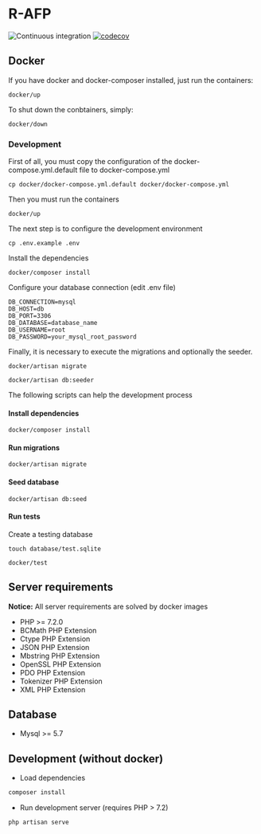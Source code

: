 # R-AFP

![Continuous integration](https://github.com/brionescl/r-afp/workflows/Continuous%20integration/badge.svg)
[![codecov](https://codecov.io/gh/brionescl/r-afp/branch/master/graph/badge.svg)](https://codecov.io/gh/brionescl/r-afp)

## Docker

If you have docker and docker-composer installed, just run the containers:

```
docker/up
```

To shut down the conbtainers, simply:

```
docker/down
```

### Development

First of all, you must copy the configuration of the docker-compose.yml.default file to docker-compose.yml

```
cp docker/docker-compose.yml.default docker/docker-compose.yml
```

Then you must run the containers

```
docker/up
```

The next step is to configure the development environment

```
cp .env.example .env
```

Install the dependencies

```
docker/composer install
```

Configure your database connection (edit .env file)

```
DB_CONNECTION=mysql
DB_HOST=db
DB_PORT=3306
DB_DATABASE=database_name
DB_USERNAME=root
DB_PASSWORD=your_mysql_root_password
```

Finally, it is necessary to execute the migrations and optionally the seeder.

```
docker/artisan migrate
```

```
docker/artisan db:seeder
```

The following scripts can help the development process

#### Install dependencies

```
docker/composer install
```

#### Run migrations

```
docker/artisan migrate
```

#### Seed database

```
docker/artisan db:seed
```

#### Run tests

Create a testing database
```
touch database/test.sqlite
```

```
docker/test
```

## Server requirements

**Notice:** All server requirements are solved by docker images

-   PHP >= 7.2.0
-   BCMath PHP Extension
-   Ctype PHP Extension
-   JSON PHP Extension
-   Mbstring PHP Extension
-   OpenSSL PHP Extension
-   PDO PHP Extension
-   Tokenizer PHP Extension
-   XML PHP Extension

## Database

-   Mysql >= 5.7

## Development (without docker)

-   Load dependencies

```bash
composer install
```

-   Run development server (requires PHP > 7.2)

```bash
php artisan serve
```

